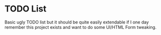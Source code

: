 # TODO List

Basic ugly TODO list but it should be quite easily extendable if I one day remember this project exists
and want to do some UI/HTML Form tweaking.
